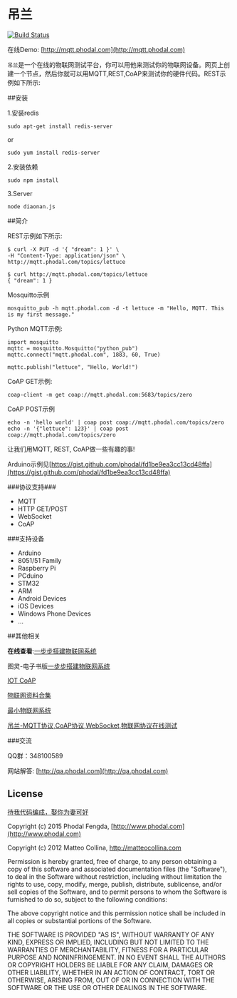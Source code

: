 # 吊兰

[![Build Status](https://travis-ci.org/phodal/diaonan.svg?branch=master)](https://travis-ci.org/phodal/diaonan)

在线Demo: [http://mqtt.phodal.com](http://mqtt.phodal.com)

``吊兰``是一个在线的物联网测试平台，你可以用他来测试你的物联网设备。网页上创建一个节点，然后你就可以用MQTT,REST,CoAP来测试你的硬件代码。REST示例如下所示:

##安装

1.安装redis

    sudo apt-get install redis-server

or 

    sudo yum install redis-server

2.安装依赖    

    sudo npm install

3.Server

    node diaonan.js    

##简介 

REST示例如下所示:

    $ curl -X PUT -d '{ "dream": 1 }' \
    -H "Content-Type: application/json" \
    http://mqtt.phodal.com/topics/lettuce

    $ curl http://mqtt.phodal.com/topics/lettuce
    { "dream": 1 }

Mosquitto示例

    mosquitto_pub -h mqtt.phodal.com -d -t lettuce -m "Hello, MQTT. This is my first message."

Python MQTT示例:

    import mosquitto
    mqttc = mosquitto.Mosquitto("python_pub")
    mqttc.connect("mqtt.phodal.com", 1883, 60, True)

    mqttc.publish("lettuce", "Hello, World!")

CoAP GET示例:

    coap-client -m get coap://mqtt.phodal.com:5683/topics/zero

CoAP POST示例

    echo -n 'hello world' | coap post coap://mqtt.phodal.com/topics/zero
    echo -n '{"lettuce": 123}' | coap post coap://mqtt.phodal.com/topics/zero

让我们用MQTT, REST, CoAP做一些有趣的事!

Arduino示例见[https://gist.github.com/phodal/fd1be9ea3cc13cd48ffa](https://gist.github.com/phodal/fd1be9ea3cc13cd48ffa)

###协议支持###

 - MQTT
 - HTTP GET/POST
 - WebSocket
 - CoAP


###支持设备

- Arduino
- 8051/51 Family
- Raspberry Pi
- PCduino
- STM32
- ARM
- Android Devices
- iOS Devices
- Windows Phone Devices
- ...

##其他相关

**在线查看**:[一步步搭建物联网系统](http://designiot.phodal.com/)

图灵-电子书版[一步步搭建物联网系统](http://www.ituring.com.cn/book/1580)

[IOT CoAP](https://github.com/phodal/iot-coap)

[物联网资料合集](https://github.com/phodal/collection-iot)

[最小物联网系统](https://github.com/phodal/iot)

[吊兰-MQTT协议,CoAP协议,WebSocket,物联网协议在线测试](http://mqtt.phodal.com)

###交流

QQ群：348100589

网站解答: [http://qa.phodal.com](http://qa.phodal.com)

## License

[待我代码编成，娶你为妻可好](http://www.xuntayizhan.com/person/ji-ke-ai-qing-zhi-er-shi-dai-wo-dai-ma-bian-cheng-qu-ni-wei-qi-ke-hao-wan/)

Copyright (c) 2015 Phodal Fengda,  [http://www.phodal.com](http://www.phodal.com)

Copyright (c) 2012 Matteo Collina, http://matteocollina.com

Permission is hereby granted, free of charge, to any person
obtaining a copy of this software and associated documentation
files (the "Software"), to deal in the Software without
restriction, including without limitation the rights to use,
copy, modify, merge, publish, distribute, sublicense, and/or sell
copies of the Software, and to permit persons to whom the
Software is furnished to do so, subject to the following
conditions:

The above copyright notice and this permission notice shall be
included in all copies or substantial portions of the Software.

THE SOFTWARE IS PROVIDED "AS IS", WITHOUT WARRANTY OF ANY KIND,
EXPRESS OR IMPLIED, INCLUDING BUT NOT LIMITED TO THE WARRANTIES
OF MERCHANTABILITY, FITNESS FOR A PARTICULAR PURPOSE AND
NONINFRINGEMENT. IN NO EVENT SHALL THE AUTHORS OR COPYRIGHT
HOLDERS BE LIABLE FOR ANY CLAIM, DAMAGES OR OTHER LIABILITY,
WHETHER IN AN ACTION OF CONTRACT, TORT OR OTHERWISE, ARISING
FROM, OUT OF OR IN CONNECTION WITH THE SOFTWARE OR THE USE OR
OTHER DEALINGS IN THE SOFTWARE.

